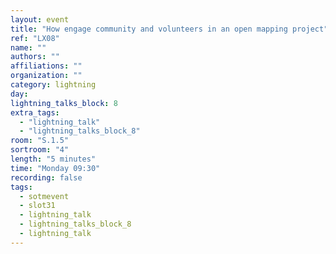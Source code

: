 ```yaml
---
layout: event
title: "How engage community and volunteers in an open mapping project"
ref: "LX08"
name: ""
authors: ""
affiliations: ""
organization: ""
category: lightning
day: 
lightning_talks_block: 8
extra_tags:
  - "lightning_talk"
  - "lightning_talks_block_8"
room: "S.1.5"
sortroom: "4"
length: "5 minutes"
time: "Monday 09:30"
recording: false
tags:
  - sotmevent
  - slot31
  - lightning_talk
  - lightning_talks_block_8
  - lightning_talk
---
```

